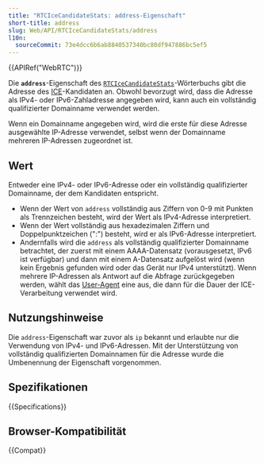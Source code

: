 ```yaml
---
title: "RTCIceCandidateStats: address-Eigenschaft"
short-title: address
slug: Web/API/RTCIceCandidateStats/address
l10n:
  sourceCommit: 73e4dcc6b6ab8840537340bc80df947886bc5ef5
---
```


{{APIRef("WebRTC")}}

Die **`address`**-Eigenschaft des
[`RTCIceCandidateStats`](/de/docs/Web/API/RTCIceCandidateStats)-Wörterbuchs gibt die Adresse des
[ICE](/de/docs/Glossary/ICE)-Kandidaten an. Obwohl bevorzugt wird, dass die Adresse als IPv4- oder IPv6-Zahladresse angegeben wird, kann auch ein vollständig qualifizierter Domainname verwendet werden.

Wenn ein Domainname angegeben wird, wird die erste für diese Adresse ausgewählte IP-Adresse verwendet, selbst wenn der Domainname mehreren IP-Adressen zugeordnet ist.

## Wert

Entweder eine IPv4- oder IPv6-Adresse oder ein vollständig qualifizierter Domainname, der dem Kandidaten entspricht.

- Wenn der Wert von `address` vollständig aus Ziffern von 0-9 mit Punkten als Trennzeichen besteht, wird der Wert als IPv4-Adresse interpretiert.
- Wenn der Wert vollständig aus hexadezimalen Ziffern und Doppelpunktzeichen (":") besteht, wird er als IPv6-Adresse interpretiert.
- Andernfalls wird die `address` als vollständig qualifizierter Domainname betrachtet, der zuerst mit einem AAAA-Datensatz (vorausgesetzt, IPv6 ist verfügbar) und dann mit einem A-Datensatz aufgelöst wird (wenn kein Ergebnis gefunden wird oder das Gerät nur IPv4 unterstützt). Wenn mehrere IP-Adressen als Antwort auf die Abfrage zurückgegeben werden, wählt das [User-Agent](/de/docs/Glossary/user_agent) eine aus, die dann für die Dauer der ICE-Verarbeitung verwendet wird.

## Nutzungshinweise

Die `address`-Eigenschaft war zuvor als `ip` bekannt und erlaubte nur die Verwendung von IPv4- und IPv6-Adressen. Mit der Unterstützung von vollständig qualifizierten Domainnamen für die Adresse wurde die Umbenennung der Eigenschaft vorgenommen.

## Spezifikationen

{{Specifications}}

## Browser-Kompatibilität

{{Compat}}
